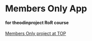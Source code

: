 # Members Only App
#### for theodinproject RoR course

[Members Only project at TOP](http://www.theodinproject.com/courses/ruby-on-rails/lessons/authentication)
